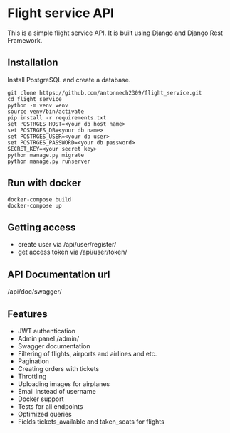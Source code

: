 # Flight service API
This is a simple flight service API. It is built using Django and Django Rest Framework.

## Installation
Install PostgreSQL and create a database.

```
git clone https://github.com/antonnech2309/flight_service.git
cd flight_service
python -m venv venv
source venv/bin/activate
pip install -r requirements.txt
set POSTRGES_HOST=<your db host name>
set POSTRGES_DB=<your db name>
set POSTRGES_USER=<your db user>
set POSTRGES_PASSWORD=<your db password>
SECRET_KEY=<your secret key>
python manage.py migrate
python manage.py runserver
```

## Run with docker
```
docker-compose build
docker-compose up
```

## Getting access

- create user via /api/user/register/
- get access token via /api/user/token/

## API Documentation url
/api/doc/swagger/

## Features
- JWT authentication
- Admin panel /admin/
- Swagger documentation
- Filtering of flights, airports and airlines and etc.
- Pagination
- Creating orders with tickets
- Throttling
- Uploading images for airplanes
- Email instead of username
- Docker support
- Tests for all endpoints
- Optimized queries
- Fields tickets_available and taken_seats for flights
